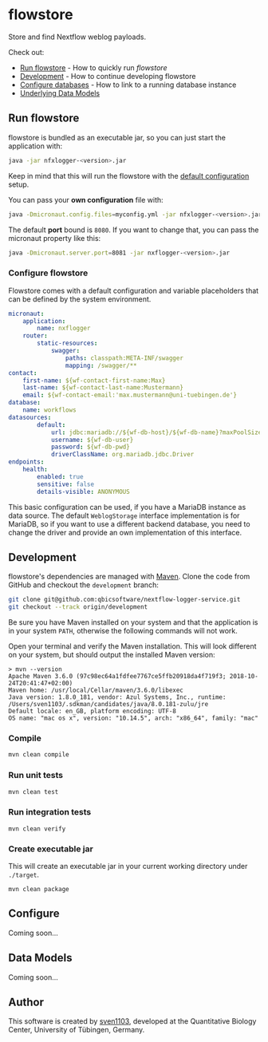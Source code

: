 # flowstore

Store and find Nextflow weblog payloads.

Check out:

* [Run flowstore](#run-flowstore) - How to quickly run _flowstore_
* [Development](#development) - How to continue developing flowstore
* [Configure databases](#configure-databases) - How to link to a running database instance
* [Underlying Data Models](#underlying-data-models)

## Run flowstore

flowstore is bundled as an executable jar, so you can just start the application with:

```bash
java -jar nfxlogger-<version>.jar
```

Keep in mind that this will run the flowstore with the [default configuration](https://raw.githubusercontent.com/qbicsoftware/nextflow-logger-service/master/src/main/resources/application.yml) setup.

You can pass your **own configuration** file with:

```bash
java -Dmicronaut.config.files=myconfig.yml -jar nfxlogger-<version>.jar
```

The default **port** bound is `8080`. If you want to change that, you can pass the micronaut property like this:

```bash
java -Dmicronaut.server.port=8081 -jar nxflogger-<version>.jar
```

### Configure flowstore

Flowstore comes with a default configuration and variable placeholders that can be defined by the system environment. 

```yaml
micronaut:
    application:
        name: nxflogger
    router:
        static-resources:
            swagger:
                paths: classpath:META-INF/swagger
                mapping: /swagger/**
contact:
    first-name: ${wf-contact-first-name:Max}
    last-name: ${wf-contact-last-name:Mustermann}
    email: ${wf-contact-email:'max.mustermann@uni-tuebingen.de'}
database:
    name: workflows
datasources:
        default:
            url: jdbc:mariadb://${wf-db-host}/${wf-db-name}?maxPoolSize=150&pool
            username: ${wf-db-user}
            password: ${wf-db-pwd}
            driverClassName: org.mariadb.jdbc.Driver
endpoints:
    health:
        enabled: true
        sensitive: false
        details-visible: ANONYMOUS
```

This basic configuration can be used, if you have a MariaDB instance as data source. The default `WeblogStorage` interface implementation is for MariaDB, so if you want to use a different backend database, you need to change the driver and provide an own implementation of this interface.

## Development

flowstore's dependencies are managed with [Maven](https://maven.apache.org/). Clone the code from GitHub and checkout the `development` branch:

```bash
git clone git@github.com:qbicsoftware/nextflow-logger-service.git
git checkout --track origin/development
```

Be sure you have Maven installed on your system and that the application is in your system `PATH`, otherwise the following commands will not work.

Open your terminal and verify the Maven installation. This will look different on your system, but should output the installed Maven version:

```
> mvn --version
Apache Maven 3.6.0 (97c98ec64a1fdfee7767ce5ffb20918da4f719f3; 2018-10-24T20:41:47+02:00)
Maven home: /usr/local/Cellar/maven/3.6.0/libexec
Java version: 1.8.0_181, vendor: Azul Systems, Inc., runtime: /Users/sven1103/.sdkman/candidates/java/8.0.181-zulu/jre
Default locale: en_GB, platform encoding: UTF-8
OS name: "mac os x", version: "10.14.5", arch: "x86_64", family: "mac"
```

### Compile

```bash
mvn clean compile
```

### Run unit tests

```bash
mvn clean test
```

### Run integration tests

```
mvn clean verify
```

### Create executable jar

This will create an executable jar in your current working directory under `./target`.

```
mvn clean package
```

## Configure

Coming soon...

## Data Models

Coming soon...

## Author

This software is created by [sven1103](https://github.com/sven1103), developed at the Quantitative Biology Center, University of Tübingen, Germany.




